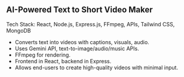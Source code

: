 ## AI-Powered Text to Short Video Maker
Tech Stack: React, Node.js, Express.js, FFmpeg, APIs, Tailwind CSS, MongoDB

- Converts text into videos with captions, visuals, audio.
- Uses Gemini API, text-to-image/audio/music APIs.
- FFmpeg for rendering.
- Frontend in React, backend in Express.
- Allows end-users to create high-quality videos with minimal input.
